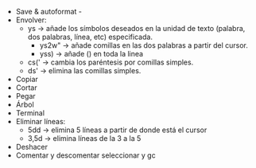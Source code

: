 - Save & autoformat - <Ctrl-s>
- Envolver:
  - ys → añade los símbolos deseados en la unidad de texto (palabra, dos palabras, línea, etc) especificada.
    - ys2w" -> añade comillas en las dos palabras a partir del cursor.
    - yss) -> añade () en toda la linea
  - cs(' → cambia los paréntesis por comillas simples.
  - ds' → elimina las comillas simples.
- Copiar <Ctrl-c>
- Cortar <Ctrl-x>
- Pegar <Ctrl-p>
- Árbol <Ctrl-a>
- Terminal <Ctrl-t>
- Eliminar líneas:
  - 5dd -> elimina 5 líneas a partir de donde está el cursor
  - 3,5d -> elimina líneas de la 3 a la 5
- Deshacer <Ctrl-u>
- Comentar y descomentar seleccionar y gc
